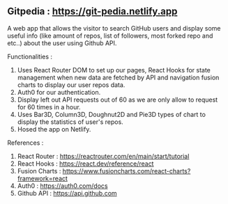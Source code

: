 ## Gitpedia : https://git-pedia.netlify.app

A web app that allows the visitor to search GitHub users and display some useful info (like amount of repos, list of followers, most forked repo and etc..) about the user using Github API.

Functionalities :

1. Uses React Router DOM to set up our pages, React Hooks for state management when new data are fetched by API and navigation fusion charts to display our user repos data.
2. Auth0 for our authentication.
3. Display left out API requests out of 60 as we are only allow to request for 60 times in a hour.
4. Uses Bar3D, Column3D, Doughnut2D and Pie3D types of chart to display the statistics of user's repos.
5. Hosed the app on Netlify.

References :

1. React Router : https://reactrouter.com/en/main/start/tutorial
2. React Hooks : https://react.dev/reference/react
3. Fusion Charts : https://www.fusioncharts.com/react-charts?framework=react
4. Auth0 : https://auth0.com/docs
5. Github API : https://api.github.com

